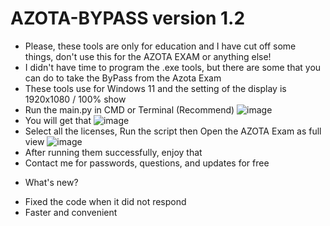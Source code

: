 # AZOTA-BYPASS version 1.2
- Please, these tools are only for education and I have cut off some things, don't use this for the AZOTA EXAM or anything else!
- I didn't have time to program the .exe tools, but there are some that you can do to take the ByPass from the Azota Exam
- These tools use for Windows 11 and the setting of the display is 1920x1080 / 100% show
- Run the main.py in CMD or Terminal (Recommend)
![image](https://github.com/user-attachments/assets/4573d6d1-93cc-4859-8ee7-eda35a1c2716)
- You will get that
![image](https://github.com/user-attachments/assets/389ac833-b0b2-4f92-b658-a5965255aa2f)
- Select all the licenses, Run the script then Open the AZOTA Exam as full view
![image](https://github.com/user-attachments/assets/e11f8e92-acb8-4aad-850f-98ba078f6f26)
- After running them successfully, enjoy that
- Contact me for passwords, questions, and updates for free
+ What's new?
- Fixed the code when it did not respond
- Faster and convenient
